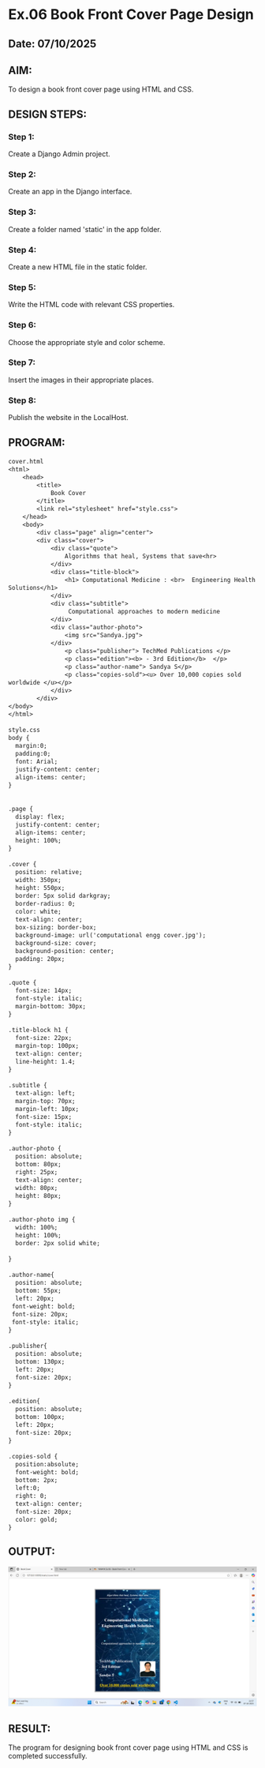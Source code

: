 # Ex.06 Book Front Cover Page Design
## Date: 07/10/2025

## AIM:
To design a book front cover page using HTML and CSS.

## DESIGN STEPS:

### Step 1:
Create a Django Admin project.

### Step 2:
Create an app in the Django interface.

### Step 3:
Create a folder named 'static' in the app folder.

### Step 4:
Create a new HTML file in the static folder.

### Step 5:
Write the HTML code with relevant CSS properties.

### Step 6:
Choose the appropriate style and color scheme.

### Step 7:
Insert the images in their appropriate places.

### Step 8:
Publish the website in the LocalHost.

## PROGRAM:
```
cover.html
<html>
    <head>
        <title>
            Book Cover
        </title>
        <link rel="stylesheet" href="style.css">
    </head>
    <body>
        <div class="page" align="center">
        <div class="cover">
            <div class="quote">
                Algorithms that heal, Systems that save<hr>
            </div>
            <div class="title-block"> 
                <h1> Computational Medicine : <br>  Engineering Health Solutions</h1>
            </div>
            <div class="subtitle">
                 Computational approaches to modern medicine
            </div>
            <div class="author-photo">
                <img src="Sandya.jpg">
            </div>
                <p class="publisher"> TechMed Publications </p>
                <p class="edition"><b> - 3rd Edition</b>  </p>
                <p class="author-name"> Sandya S</p>
                <p class="copies-sold"><u> Over 10,000 copies sold worldwide </u></p>
            </div>
        </div>
</body>
</html>

style.css
body {
  margin:0;
  padding:0;
  font: Arial;
  justify-content: center;
  align-items: center;
}


.page {
  display: flex;
  justify-content: center;
  align-items: center;
  height: 100%;
}

.cover {
  position: relative;
  width: 350px;
  height: 550px;
  border: 5px solid darkgray;
  border-radius: 0;
  color: white;
  text-align: center;
  box-sizing: border-box;
  background-image: url('computational engg cover.jpg'); 
  background-size: cover;    
  background-position: center;
  padding: 20px;
}

.quote {
  font-size: 14px;
  font-style: italic;
  margin-bottom: 30px;
}

.title-block h1 {
  font-size: 22px;
  margin-top: 100px;
  text-align: center;
  line-height: 1.4;
}

.subtitle {
  text-align: left;
  margin-top: 70px;
  margin-left: 10px;
  font-size: 15px;
  font-style: italic;
}

.author-photo {
  position: absolute;
  bottom: 80px;
  right: 25px;
  text-align: center;
  width: 80px;
  height: 80px;
}

.author-photo img {
  width: 100%;
  height: 100%;
  border: 2px solid white;
  
}

.author-name{
  position: absolute;
  bottom: 55px;
  left: 20px;
 font-weight: bold;
 font-size: 20px;
 font-style: italic;  
}

.publisher{
  position: absolute;
  bottom: 130px;
  left: 20px;
  font-size: 20px;
}

.edition{
  position: absolute;
  bottom: 100px;
  left: 20px;
  font-size: 20px;
}

.copies-sold {
  position:absolute;
  font-weight: bold;
  bottom: 2px;
  left:0;
  right: 0;
  text-align: center;
  font-size: 20px;
  color: gold;
}

```


## OUTPUT:
![alt text](<Screenshot (37).png>)


## RESULT:
The program for designing book front cover page using HTML and CSS is completed successfully.
